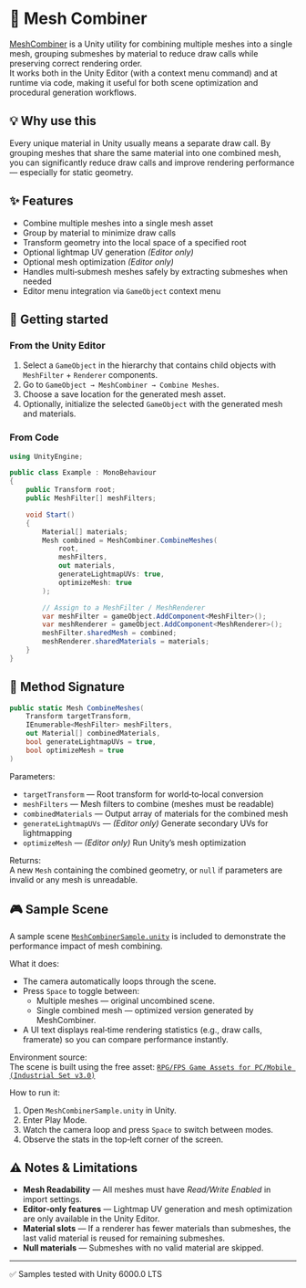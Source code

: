 ﻿# 🧩 Mesh Combiner
[MeshCombiner](MeshCombiner.cs) is a Unity utility for combining multiple meshes into a single mesh, grouping submeshes by material to reduce draw calls while preserving correct rendering order.  
It works both in the Unity Editor (with a context menu command) and at runtime via code, making it useful for both scene optimization and procedural generation workflows.

## 💡 Why use this
Every unique material in Unity usually means a separate draw call. By grouping meshes that share the same material into one combined mesh, you can significantly reduce draw calls and improve rendering performance — especially for static geometry.

## ✨ Features
- Combine multiple meshes into a single mesh asset  
- Group by material to minimize draw calls  
- Transform geometry into the local space of a specified root  
- Optional lightmap UV generation *(Editor only)*  
- Optional mesh optimization *(Editor only)*  
- Handles multi‑submesh meshes safely by extracting submeshes when needed  
- Editor menu integration via `GameObject` context menu

## 🚀 Getting started

### **From the Unity Editor**
1. Select a `GameObject` in the hierarchy that contains child objects with `MeshFilter` + `Renderer` components.
2. Go to `GameObject → MeshCombiner → Combine Meshes`.
3. Choose a save location for the generated mesh asset.
4. Optionally, initialize the selected `GameObject` with the generated mesh and materials.

### **From Code**
```csharp
using UnityEngine;

public class Example : MonoBehaviour
{
    public Transform root;
    public MeshFilter[] meshFilters;

    void Start()
    {
        Material[] materials;
        Mesh combined = MeshCombiner.CombineMeshes(
            root,
            meshFilters,
            out materials,
            generateLightmapUVs: true,
            optimizeMesh: true
        );

        // Assign to a MeshFilter / MeshRenderer
        var meshFilter = gameObject.AddComponent<MeshFilter>();
        var meshRenderer = gameObject.AddComponent<MeshRenderer>();
        meshFilter.sharedMesh = combined;
        meshRenderer.sharedMaterials = materials;
    }
}
```

## 📌 Method Signature

```csharp
public static Mesh CombineMeshes(
    Transform targetTransform,
    IEnumerable<MeshFilter> meshFilters,
    out Material[] combinedMaterials,
    bool generateLightmapUVs = true,
    bool optimizeMesh = true
)
```

Parameters:
- `targetTransform` — Root transform for world‑to‑local conversion
- `meshFilters` — Mesh filters to combine (meshes must be readable)
- `combinedMaterials` — Output array of materials for the combined mesh
- `generateLightmapUVs` — *(Editor only)* Generate secondary UVs for lightmapping
- `optimizeMesh` — *(Editor only)* Run Unity’s mesh optimization

Returns:  
A new `Mesh` containing the combined geometry, or `null` if parameters are invalid or any mesh is unreadable.

## 🎮 Sample Scene

A sample scene [`MeshCombinerSample.unity`](Sample/MeshCombinerSample.unity) is included to demonstrate the performance impact of mesh combining.

What it does:
- The camera automatically loops through the scene.
- Press `Space` to toggle between:
  - Multiple meshes — original uncombined scene.
  - Single combined mesh — optimized version generated by MeshCombiner.
- A UI text displays real‑time rendering statistics (e.g., draw calls, framerate) so you can compare performance instantly.

Environment source:  
The scene is built using the free asset: [`RPG/FPS Game Assets for PC/Mobile (Industrial Set v3.0)`](https://assetstore.unity.com/packages/3d/environments/industrial/rpg-fps-game-assets-for-pc-mobile-industrial-set-v3-0-101429)

How to run it:
1. Open `MeshCombinerSample.unity` in Unity.
2. Enter Play Mode.
3. Watch the camera loop and press `Space` to switch between modes.
4. Observe the stats in the top‑left corner of the screen.

## ⚠️ Notes & Limitations

- **Mesh Readability** — All meshes must have *Read/Write Enabled* in import settings.
- **Editor‑only features** — Lightmap UV generation and mesh optimization are only available in the Unity Editor.
- **Material slots** — If a renderer has fewer materials than submeshes, the last valid material is reused for remaining submeshes.
- **Null materials** — Submeshes with no valid material are skipped.

---

✅ Samples tested with Unity 6000.0 LTS